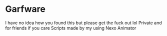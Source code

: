 # Garfware
I have no idea how you found this but please get the fuck out lol
Private and for friends if you care
Scripts made by my using Nexo Animator
